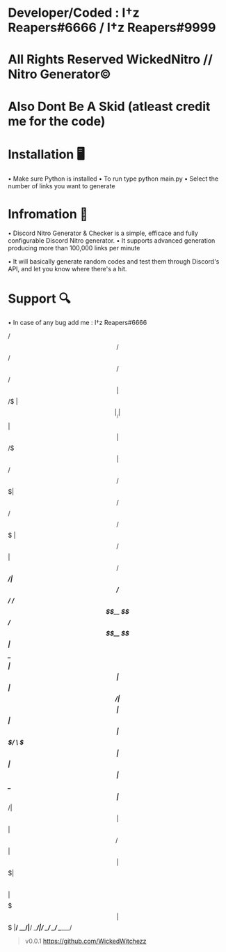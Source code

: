 # Developer/Coded : I†z Reapers#6666 / I†z Reapers#9999
# All Rights Reserved WickedNitro // Nitro Generator©
# Also Dont Be A Skid (atleast credit me for the code)

#    Installation 🖥
• Make sure Python is installed
• To run type python main.py
• Select the number of links you want to generate

#    Infromation 📖 
• Discord Nitro Generator & Checker is a simple, efficace and fully configurable Discord Nitro generator.
• It supports advanced generation producing more than 100,000 links per minute

• It will basically generate random codes and test them through Discord's API, and let you know where there's a hit.


#     Support 🔍
• In case of any bug add me : I†z Reapers#6666

 /$$      /$$ /$$           /$$                       /$$
| $$  /$ | $$|__/          | $$                      | $$
| $$ /$$$| $$ /$$  /$$$$$$$| $$   /$$  /$$$$$$   /$$$$$$$
| $$/$$ $$ $$| $$ /$$_____/| $$  /$$/ /$$__  $$ /$$__  $$
| $$$$_  $$$$| $$| $$      | $$$$$$/ | $$$$$$$$| $$  | $$
| $$$/ \  $$$| $$| $$      | $$_  $$ | $$_____/| $$  | $$
| $$/   \  $$| $$|  $$$$$$$| $$ \  $$|  $$$$$$$|  $$$$$$$
|__/     \__/|__/ \_______/|__/  \__/ \_______/ \_______/
> v0.0.1
> https://github.com/WickedWitchezz
